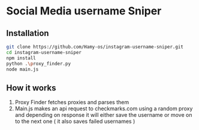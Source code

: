 # Social Media username Sniper

## Installation

```bash
git clone https://github.com/Hamy-os/instagram-username-sniper.git
cd instagram-username-sniper
npm install
python .\proxy_finder.py
node main.js
```

## How it works

1. Proxy Finder fetches proxies and parses them
2. Main.js makes an api request to checkmarks.com using a random proxy and depending on response it will either save the username or move on to the next one ( it also saves failed usernames )
